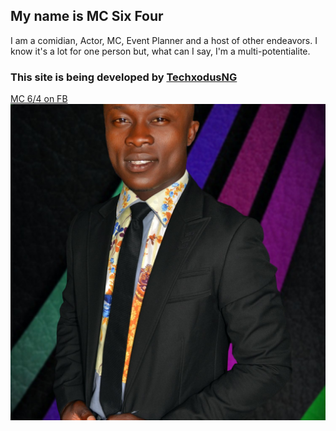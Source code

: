 ## My name is MC Six Four
I am a comidian, Actor, MC, Event Planner and a host of other endeavors. I know it's a lot for one person but, what can I say, I'm a multi-potentialite.

### This site is being developed by [TechxodusNG](https://techxodus.com.ng/)

[MC 6/4 on FB](https://www.facebook.com/salami.solomon.14)
![Image](mc-6-4.jpg)
